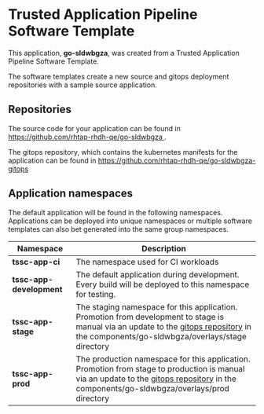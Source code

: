 # Trusted Application Pipeline Software Template

This application, **go-sldwbgza**, was created from a Trusted Application Pipeline Software Template.

The software templates create a new source and gitops deployment repositories with a sample source application. 

## Repositories

The source code for your application can be found in [https://github.com/rhtap-rhdh-qe/go-sldwbgza ](https://github.com/rhtap-rhdh-qe/go-sldwbgza ).
 
The gitops repository, which contains the kubernetes manifests for the application can be found in 
[https://github.com/rhtap-rhdh-qe/go-sldwbgza-gitops ](https://github.com/rhtap-rhdh-qe/go-sldwbgza-gitops ) 

## Application namespaces 

The default application will be found in the following namespaces. Applications can be deployed into unique namespaces or multiple software templates can also bet generated into the same group namespaces.  

|  Namespace   |  Description   |  
| -------- | -------- |
| **tssc-app-ci** | The namespace used for CI workloads |
| **tssc-app-development** | The default application during development. Every build will be deployed to this namespace for testing. |
| **tssc-app-stage** | The staging namespace for this application. Promotion from development to stage is manual via an update to the [gitops repository](https://github.com/rhtap-rhdh-qe/go-sldwbgza-gitops ) in the components/go-sldwbgza/overlays/stage directory |
| **tssc-app-prod** | The production namespace for this application. Promotion from stage to production is manual via an update to the [gitops repository](https://github.com/rhtap-rhdh-qe/go-sldwbgza-gitops ) in the components/go-sldwbgza/overlays/prod directory |